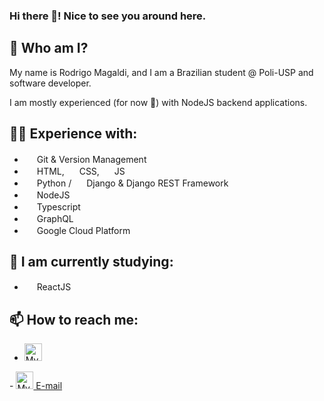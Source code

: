 ### Hi there 👋! Nice to see you around here.

## 🧔 Who am I?
My name is Rodrigo Magaldi, and I am a Brazilian student @ Poli-USP and software developer.

I am mostly experienced (for now 😬) with NodeJS backend applications.

## 👨‍💼 Experience with:
- <img width="16" src="https://www.vectorlogo.zone/logos/git-scm/git-scm-icon.svg"/> Git & Version Management
- <img width="16" src="https://www.vectorlogo.zone/logos/w3_html5/w3_html5-icon.svg"/> HTML, <img width="16" src="https://www.flaticon.com/svg/static/icons/svg/732/732190.svg"/> CSS, <img width="16" src="https://upload.vectorlogo.zone/logos/javascript/images/239ec8a4-163e-4792-83b6-3f6d96911757.svg"/> JS
- <img width="16" src="https://www.vectorlogo.zone/logos/python/python-icon.svg" /> Python / <img width="16" src="https://www.vectorlogo.zone/logos/djangoproject/djangoproject-icon.svg" /> Django & Django REST Framework
- <img width="16" src="https://www.vectorlogo.zone/logos/nodejs/nodejs-icon.svg" /> NodeJS
- <img width="16" src="https://www.vectorlogo.zone/logos/typescriptlang/typescriptlang-icon.svg" /> Typescript
- <img width="16" src="https://www.vectorlogo.zone/logos/graphql/graphql-icon.svg" /> GraphQL
- <img width="16" src="https://www.vectorlogo.zone/logos/google_cloud/google_cloud-icon.svg" /> Google Cloud Platform

## 🌱 I am currently studying:
- <img width="16" src="https://www.vectorlogo.zone/logos/reactjs/reactjs-icon.svg" /> ReactJS

## 📫 How to reach me:
- <a href="https://www.linkedin.com/in/rodrigo-miksian-magaldi/">
  <img alt="My linkedin" width="28" src="https://www.flaticon.com/svg/static/icons/svg/174/174857.svg" />
</a>
- <a href="mailto:rod.magaldi@gmail.com">
  <img alt="My Gmail" width="28" src="https://www.flaticon.com/svg/static/icons/svg/732/732200.svg" />
  E-mail
</a>




<!--
**rodmagaldi/rodmagaldi** is a ✨ _special_ ✨ repository because its `README.md` (this file) appears on your GitHub profile.

Here are some ideas to get you started:

- 🔭 I’m currently working on ...
- 🌱 I’m currently learning ...
- 👯 I’m looking to collaborate on ...
- 🤔 I’m looking for help with ...
- 💬 Ask me about ...
- 📫 How to reach me: ...
- 😄 Pronouns: ...
- ⚡ Fun fact: ...
-->
